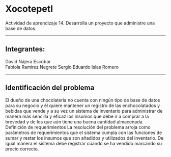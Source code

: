 # Xocotepetl
Actividad de aprendizaje 14. Desarrolla un proyecto que administre una base de datos.

---

##  Integrantes: 
David Nájera Escobar    
Fabiola Ramírez Negrete
Sergio Eduardo Islas Romero     

---

## Identificación del problema
El dueño de una chocolatería no cuenta con ningún tipo de base de datos para su negocio y él quiere mantener un registro de las enchocolatados y bebidas que vende y a su vez un sistema de inventario para administrar de manera más sencilla y eficaz los insumos que debe ir a comprar a la brevedad y de los que aún tiene una buena cantidad almacenada.                                                                                                 
Definición de requerimientos
La resolución del problema arroja como parámetros de requerimientos que el sistema cumpla con las funciones de sumar y restar los insumos que son añadidos y utilizados del inventario. De igual manera el sistema debe registrar cuando se ha vendido marcando su precio correcto.

